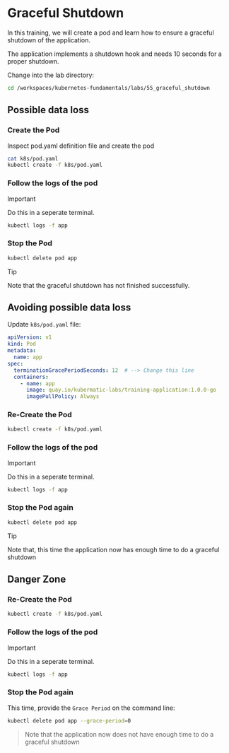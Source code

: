 # Graceful Shutdown

In this training, we will create a pod and learn how to ensure a graceful shutdown of the application.

The application implements a shutdown hook and needs 10 seconds for a proper shutdown.

Change into the lab directory:

```bash
cd /workspaces/kubernetes-fundamentals/labs/55_graceful_shutdown
```

## Possible data loss

### Create the Pod

Inspect pod.yaml definition file and create the pod

```bash
cat k8s/pod.yaml
kubectl create -f k8s/pod.yaml
```

### Follow the logs of the pod

> [!IMPORTANT]
> Do this in a seperate terminal.

```bash
kubectl logs -f app
```

### Stop the Pod

```bash
kubectl delete pod app
```

> [!TIP]
> Note that the graceful shutdown has not finished successfully.

## Avoiding possible data loss

Update `k8s/pod.yaml` file:

```yaml
apiVersion: v1
kind: Pod
metadata:
  name: app
spec:
  terminationGracePeriodSeconds: 12  # --> Change this line
  containers:
    - name: app
      image: quay.io/kubermatic-labs/training-application:1.0.0-go
      imagePullPolicy: Always
```

### Re-Create the Pod

```bash
kubectl create -f k8s/pod.yaml
```

### Follow the logs of the pod

> [!IMPORTANT]
> Do this in a seperate terminal.

```bash
kubectl logs -f app
```

### Stop the Pod again

```bash
kubectl delete pod app
```

> [!TIP]
> Note that, this time the application now has enough time to do a graceful shutdown

## Danger Zone

### Re-Create the Pod

```bash
kubectl create -f k8s/pod.yaml
```

### Follow the logs of the pod

> [!IMPORTANT]
> Do this in a seperate terminal.

```bash
kubectl logs -f app
```

### Stop the Pod again

This time, provide the `Grace Period` on the command line:

```bash
kubectl delete pod app --grace-period=0
```

> Note that the application now does not have enough time to do a graceful shutdown
